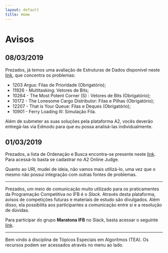 ```yaml
---
layout: default
title: Home
---
```


# Avisos


<!-- 
10138 CDVII: Mapeamento
12592 - Slogan Learning of Princess: Mapeamento
1203 Argus: Priority_queue (S)
11926 - Multitasking: Bitmap (S)
10264 - The Most Potent Corner (S) : Bitmap
10172 - The Lonesome Cargo Distributor: Filas e Pilhas (S)
12207 - That is Your Queue: Filas e Deques (S)
10901 - Ferry Loading III (Simulação Fila)

-->

## 08/03/2019

Prezados, já temos uma avaliação de Estruturas de Dados disponível  neste [link](https://a2oj.com/contest?ID=39046), que concentra os problemas:

- 1203 Argus: Filas de Prioridade (Obrigatório);
- 11926 - Multitasking: Vetores de Bits;
- 10264 - The Most Potent Corner (S) : Vetores de Bits (Obrigatório);
- 10172 - The Lonesome Cargo Distributor: Filas e Pilhas (Obrigatório);
- 12207 - That is Your Queue: Filas e Deques (Obrigatório);
- 10901 - Ferry Loading III: Simulação Fila.

Além de submeter as suas soluções pela plataforma A2, vocês deverão entregá-las via Edmodo para que eu possa analisá-las individualmente.





## 01/03/2019

Prezados, a lista de Ordenação e Busca encontra-se presente neste [link](https://a2oj.com/contest?ID=38989). Para acessá-lo basta se cadastrar no A2 Online Judge.

Quanto ao URI, mudei de ideia, não vamos mais utilizá-lo, uma vez que o mesmo não possui integração com outras fontes de problemas.

--------------
Prezados, um meio de comunicação muito utilizado para os praticamentes da Programação Competitiva no IFB é o *Slack*. Através desta plataforma, avisos de competições futuras e materiais de estudo são divulgados. Além disso, ela possibilita aos participantes a comunicação entre si e a resolução de dúvidas.

Para participar do grupo **Maratona IFB** no Slack, basta acessar o seguinte [link](https://join.slack.com/t/maratonaifb/shared_invite/enQtNTY0NDI2OTQ0NTkzLThhNjNkYzc3NGQzMWJmYzU1M2YyZWIyMTQ1NWIxM2ExNGUwMjM1ZTEwYWVmOWRkOWIzOTEzMTlhMDA1MDk4NmE).

--------------
 
Bem vindo à disciplina de Tópicos Especiais em Algoritmos (TEA). Os recursos podem ser acessados através no menu ao lado.


<!-- 
<div class="posts">
  {% for post in paginator.posts %}
  <div class="post">
    <h1 class="post-title">
      <a href="{{ site.baseurl }}/{{ post.url }}">
        {{ post.title }}
      </a>
    </h1>

    <span class="post-date">{{ post.date | date_to_string }}</span>

    {{ post.content }}
  </div>
  {% endfor %}
</div>

<div class="pagination">
  {% if paginator.next_page %}
    <a class="pagination-item older" href="{{ site.baseurl }}/page{{paginator.next_page}}">Older</a>
  {% else %}
    <span class="pagination-item older">Older</span>
  {% endif %}
  {% if paginator.previous_page %}
    {% if paginator.page == 2 %}
      <a class="pagination-item newer" href="{{ site.baseurl }}/">Newer</a>
    {% else %}
      <a class="pagination-item newer" href="{{ site.baseurl }}/page{{paginator.previous_page}}">Newer</a>
    {% endif %}
  {% else %}
    <span class="pagination-item newer">Newer</span>
  {% endif %}
</div>
 -->
